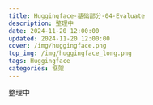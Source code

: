 ```yaml
---
title: Huggingface-基础部分-04-Evaluate
description: 整理中
date: 2024-11-20 12:00:00
updated: 2024-11-20 12:00:00
cover: /img/huggingface.png
top_img: /img/huggingface_long.png
tags: Huggingface
categories: 框架
---
```


整理中